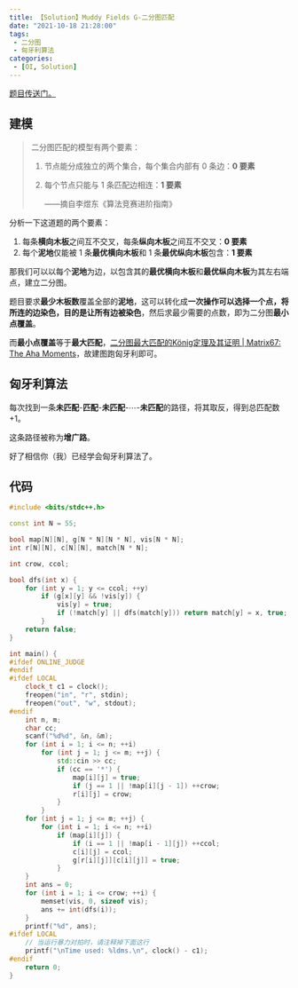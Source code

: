 ```yaml
---
title: 【Solution】Muddy Fields G-二分图匹配
date: "2021-10-18 21:28:00"
tags:
 - 二分图
 - 匈牙利算法
categories:
 - [OI, Solution]
---
```


[题目传送门。](https://www.luogu.com.cn/problem/P6062)

## 建模

> 二分图匹配的模型有两个要素：
>
> 1. 节点能分成独立的两个集合，每个集合内部有 $0$ 条边：**$0$ 要素**
>
> 2. 每个节点只能与 $1$ 条匹配边相连：**$1$ 要素**
>
>    ——摘自李煜东《算法竞赛进阶指南》

<!--more-->

分析一下这道题的两个要素：

1. 每条**横向木板**之间互不交叉，每条**纵向木板**之间互不交叉：**$0$ 要素**
2. 每个**泥地**仅能被 $1$ 条**最优横向木板**和 $1$ 条**最优纵向木板**包含：**$1$ 要素**

那我们可以以每个**泥地**为边，以包含其的**最优横向木板**和**最优纵向木板**为其左右端点，建立二分图。

题目要求**最少木板数**覆盖全部的**泥地**，这可以转化成**一次操作可以选择一个点，将所连的边染色，目的是让所有边被染色**，然后求最少需要的点数，即为二分图**最小点覆盖**。

而**最小点覆盖**等于**最大匹配**，[二分图最大匹配的König定理及其证明 | Matrix67: The Aha Moments](http://www.matrix67.com/blog/archives/116)，故建图跑匈牙利即可。

## 匈牙利算法

每次找到一条**未匹配**-**匹配**-**未匹配**-$\cdots$-**未匹配**的路径，将其取反，得到总匹配数 $+1$。

这条路径被称为**增广路**。

好了相信你（我）已经学会匈牙利算法了。

## 代码

```cpp
#include <bits/stdc++.h>

const int N = 55;

bool map[N][N], g[N * N][N * N], vis[N * N];
int r[N][N], c[N][N], match[N * N];

int crow, ccol;

bool dfs(int x) {
	for (int y = 1; y <= ccol; ++y)
		if (g[x][y] && !vis[y]) {
			vis[y] = true;
			if (!match[y] || dfs(match[y])) return match[y] = x, true;
		}
	return false;
}

int main() {
#ifdef ONLINE_JUDGE
#endif
#ifdef LOCAL
	clock_t c1 = clock();
	freopen("in", "r", stdin);
	freopen("out", "w", stdout);
#endif
	int n, m;
	char cc;
	scanf("%d%d", &n, &m);
	for (int i = 1; i <= n; ++i)
		for (int j = 1; j <= m; ++j) {
			std::cin >> cc;
			if (cc == '*') {
				map[i][j] = true;
				if (j == 1 || !map[i][j - 1]) ++crow;
				r[i][j] = crow;
			}
		}
	for (int j = 1; j <= m; ++j) {
		for (int i = 1; i <= n; ++i)
			if (map[i][j]) {
				if (i == 1 || !map[i - 1][j]) ++ccol;
				c[i][j] = ccol;
				g[r[i][j]][c[i][j]] = true;
			}
	}
	int ans = 0;
	for (int i = 1; i <= crow; ++i) {
		memset(vis, 0, sizeof vis);
		ans += int(dfs(i));
	}
	printf("%d", ans);
#ifdef LOCAL
	// 当运行暴力对拍时，请注释掉下面这行
	printf("\nTime used: %ldms.\n", clock() - c1);
#endif
	return 0;
}
```

